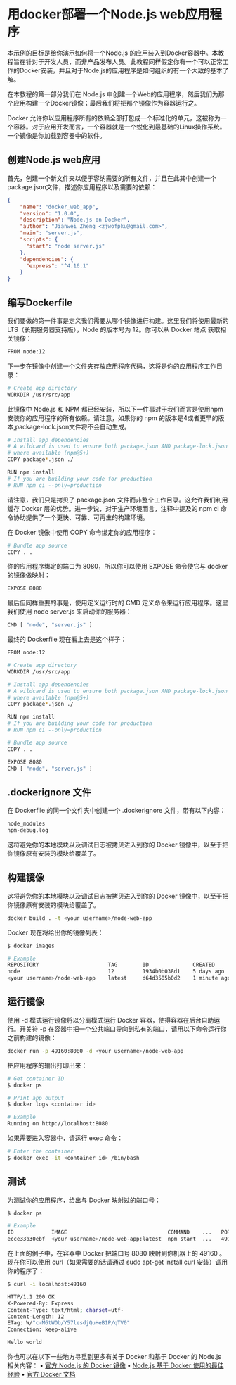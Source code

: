 # 用docker部署一个Node.js web应用程序

本示例的目标是给你演示如何将一个Node.js 的应用装入到Docker容器中。本教程旨在针对于开发人员，而非产品发布人员。此教程同样假定你有一个可以正常工作的Docker安装，并且对于Node.js的应用程序是如何组织的有一个大致的基本了解。

在本教程的第一部分我们在 Node.js 中创建一个Web的应用程序，然后我们为那个应用构建一个Docker镜像；最后我们将把那个镜像作为容器运行之。

Docker 允许你以应用程序所有的依赖全部打包成一个标准化的单元，这被称为一个容器。对于应用开发而言，一个容器就是一个蜕化到最基础的Linux操作系统。一个镜像是你加载到容器中的软件。

## 创建Node.js web应用
首先，创建一个新文件夹以便于容纳需要的所有文件，并且在此其中创建一个package.json文件，描述你应用程序以及需要的依赖：

```json
{
    "name": "docker_web_app",
    "version": "1.0.0",
    "description": "Node.js on Docker",
    "author": "Jianwei Zheng <zjwofpku@gmail.com>",
    "main": "server.js",
    "scripts": {
      "start": "node server.js"
    },
    "dependencies": {
      "express": "^4.16.1"
    }
}
```

## 编写Dockerfile
我们要做的第一件事是定义我们需要从哪个镜像进行构建。这里我们将使用最新的 LTS（长期服务器支持版），Node 的版本号为 12。你可以从 Docker 站点 获取相关镜像：
```bash 
FROM node:12
```
下一步在镜像中创建一个文件夹存放应用程序代码，这将是你的应用程序工作目录：
```bash 
# Create app directory
WORKDIR /usr/src/app
```
此镜像中 Node.js 和 NPM 都已经安装，所以下一件事对于我们而言是使用npm安装你的应用程序的所有依赖。请注意，如果你的 npm 的版本是4或者更早的版本,package-lock.json文件将不会自动生成。
```bash
# Install app dependencies
# A wildcard is used to ensure both package.json AND package-lock.json are copied
# where available (npm@5+)
COPY package*.json ./

RUN npm install
# If you are building your code for production
# RUN npm ci --only=production
```
请注意，我们只是拷贝了 package.json 文件而非整个工作目录。这允许我们利用缓存 Docker 层的优势。进一步说，对于生产环境而言，注释中提及的 npm ci 命令协助提供了一个更快、可靠、可再生的构建环境。

在 Docker 镜像中使用 COPY 命令绑定你的应用程序：
```bash
# Bundle app source
COPY . .
```
你的应用程序绑定的端口为 8080，所以你可以使用 EXPOSE 命令使它与 docker 的镜像做映射：
```bash
EXPOSE 8080
```
最后但同样重要的事是，使用定义运行时的 CMD 定义命令来运行应用程序。这里我们使用 node server.js 来启动你的服务器：
```bash
CMD [ "node", "server.js" ]
```

最终的 Dockerfile 现在看上去是这个样子：
```bash
FROM node:12

# Create app directory
WORKDIR /usr/src/app

# Install app dependencies
# A wildcard is used to ensure both package.json AND package-lock.json are copied
# where available (npm@5+)
COPY package*.json ./

RUN npm install
# If you are building your code for production
# RUN npm ci --only=production

# Bundle app source
COPY . .

EXPOSE 8080
CMD [ "node", "server.js" ]
```
## .dockerignore 文件

在 Dockerfile 的同一个文件夹中创建一个 .dockerignore 文件，带有以下内容：
```bash
node_modules
npm-debug.log
```
这将避免你的本地模块以及调试日志被拷贝进入到你的 Docker 镜像中，以至于把你镜像原有安装的模块给覆盖了。

## 构建镜像
这将避免你的本地模块以及调试日志被拷贝进入到你的 Docker 镜像中，以至于把你镜像原有安装的模块给覆盖了。
```bash
docker build . -t <your username>/node-web-app
```
Docker 现在将给出你的镜像列表：
```bash
$ docker images

# Example
REPOSITORY                      TAG        ID              CREATED
node                            12         1934b0b038d1    5 days ago
<your username>/node-web-app    latest     d64d3505b0d2    1 minute ago
```

## 运行镜像
使用 -d 模式运行镜像将以分离模式运行 Docker 容器，使得容器在后台自助运行。开关符 -p 在容器中把一个公共端口导向到私有的端口，请用以下命令运行你之前构建的镜像：
```bash
docker run -p 49160:8080 -d <your username>/node-web-app
```
把应用程序的输出打印出来：
```bash
# Get container ID
$ docker ps

# Print app output
$ docker logs <container id>

# Example
Running on http://localhost:8080
```
如果需要进入容器中，请运行 exec 命令：
```bash
# Enter the container
$ docker exec -it <container id> /bin/bash
```
## 测试
为测试你的应用程序，给出与 Docker 映射过的端口号：
```bash
$ docker ps

# Example
ID            IMAGE                                COMMAND    ...   PORTS
ecce33b30ebf  <your username>/node-web-app:latest  npm start  ...   49160->8080
```
在上面的例子中，在容器中 Docker 把端口号 8080 映射到你机器上的 49160 。
现在你可以使用 curl（如果需要的话请通过 sudo apt-get install curl 安装）调用你的程序了：
```bash
$ curl -i localhost:49160

HTTP/1.1 200 OK
X-Powered-By: Express
Content-Type: text/html; charset=utf-
Content-Length: 12
ETag: W/"c-M6tWOb/Y57lesdjQuHeB1P/qTV0"
Connection: keep-alive

Hello world
```

你也可以在以下一些地方寻觅到更多有关于 Docker 和基于 Docker 的 Node.js 相关内容：
•	[官方 Node.js 的 Docker 镜像](https://hub.docker.com/_/node/)
•	[Node.js 基于 Docker 使用的最佳经验](https://github.com/nodejs/docker-node/blob/main/docs/BestPractices.md)
•	[官方 Docker 文档](https://docs.docker.com/)
